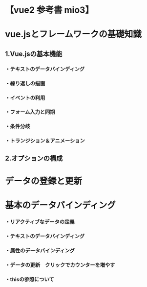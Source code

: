 # 【vue2 参考書 mio3】

# vue.jsとフレームワークの基礎知識
## 1.Vue.jsの基本機能
### ・テキストのデータバインディング
### ・繰り返しの描画
### ・イベントの利用
### ・フォーム入力と同期
### ・条件分岐
### ・トランジション＆アニメーション

## 2.オプションの構成


# データの登録と更新
# 基本のデータバインディング
### ・リアクティブなデータの定義
### ・テキストのデータバインディング
### ・属性のデータバインディング
### ・データの更新　クリックでカウンターを増やす
### ・thisの参照について